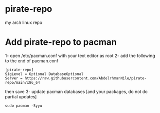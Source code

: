 # pirate-repo

my arch linux repo

# Add pirate-repo to pacman

1- open /etc/pacman.conf with your text editor as root
2- add the following to the end of pacman.conf
```
[pirate-repo]
SigLevel = Optional DatabaseOptional
Server = https://raw.githubusercontent.com/AbdelrhmanNile/pirate-repo/main/x86_64
```
then save
3- update pacman databases [and your packages, do not do partial updates]
```
sudo pacman -Syyu
```
